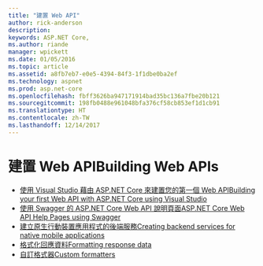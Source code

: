```yaml
---
title: "建置 Web API"
author: rick-anderson
description: 
keywords: ASP.NET Core,
ms.author: riande
manager: wpickett
ms.date: 01/05/2016
ms.topic: article
ms.assetid: a8fb7eb7-e0e5-4394-84f3-1f1dbe0ba2ef
ms.technology: aspnet
ms.prod: asp.net-core
ms.openlocfilehash: fbff3626ba947171914bad35bc136a7fbe20b121
ms.sourcegitcommit: 198fb0488e961048bfa376cf58cb853ef1d1cb91
ms.translationtype: HT
ms.contentlocale: zh-TW
ms.lasthandoff: 12/14/2017
---
```

# <a name="building-web-apis"></a><span data-ttu-id="41be0-103">建置 Web API</span><span class="sxs-lookup"><span data-stu-id="41be0-103">Building Web APIs</span></span>

* [<span data-ttu-id="41be0-104">使用 Visual Studio 藉由 ASP.NET Core 來建置您的第一個 Web API</span><span class="sxs-lookup"><span data-stu-id="41be0-104">Building your first Web API with ASP.NET Core using Visual Studio</span></span>](../../tutorials/first-web-api.md)
* [<span data-ttu-id="41be0-105">使用 Swagger 的 ASP.NET Core Web API 說明頁面</span><span class="sxs-lookup"><span data-stu-id="41be0-105">ASP.NET Core Web API Help Pages using Swagger</span></span>](../../tutorials/web-api-help-pages-using-swagger.md)
* [<span data-ttu-id="41be0-106">建立原生行動裝置應用程式的後端服務</span><span class="sxs-lookup"><span data-stu-id="41be0-106">Creating backend services for native mobile applications</span></span>](../../mobile/native-mobile-backend.md)
* [<span data-ttu-id="41be0-107">格式化回應資料</span><span class="sxs-lookup"><span data-stu-id="41be0-107">Formatting response data</span></span>](../models/formatting.md)
* [<span data-ttu-id="41be0-108">自訂格式器</span><span class="sxs-lookup"><span data-stu-id="41be0-108">Custom formatters</span></span>](../advanced/custom-formatters.md)

